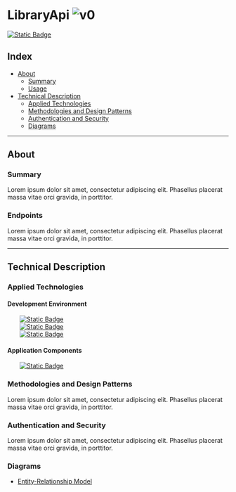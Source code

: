 # LibraryApi ![v0](https://img.shields.io/badge/version-0.1-informational)
<a href="https://www.github.com/devKaos117" target="_blank">![Static Badge](https://img.shields.io/badge/License-%23FFFFFF?style=flat&label=MIT&labelColor=%23000000&color=%23333333&link=https%3A%2F%2Fwww.github.com%2FdevKaos117)</a>
## Index

-   [About](#about)
    -   [Summary](#about-summary)
    -   [Usage](#about-usage)
-   [Technical Description](#technical-description)
    -   [Applied Technologies](#technical-description-techs)
    -   [Methodologies and Design Patterns](#technical-description-design)
    -   [Authentication and Security](#technical-description-auth)
    -   [Diagrams](#technical-description-diagrams)

---

## About <a name = "about"></a>

### Summary <a name = "about-summary"></a>
Lorem ipsum dolor sit amet, consectetur adipiscing elit. Phasellus placerat massa vitae orci gravida, in porttitor.

### Endpoints <a name = "about-usage"></a>
Lorem ipsum dolor sit amet, consectetur adipiscing elit. Phasellus placerat massa vitae orci gravida, in porttitor.

---

## Technical Description <a name = "technical-description"></a>

### Applied Technologies <a name = "technical-description-techs"></a>

#### Development Environment
&emsp;&emsp;<a href="https://www.fedoraproject.org" target="_blank">![Static Badge](https://img.shields.io/badge/v40-%23ffffff?style=flat&logo=fedora&logoColor=%2351A2DA&logoSize=auto&label=Fedora&labelColor=%23000000&color=%23333333&link=https%3A%2F%2Fwww.fedoraproject.org)</a>
<br>
&emsp;&emsp;<a href="https://www.zsh.org" target="_blank">![Static Badge](https://img.shields.io/badge/v5.9-%23ffffff?style=flat&logo=zsh&logoColor=%23F15A24&logoSize=auto&label=zsh&labelColor=%23000000&color=%23333333&link=https%3A%2F%2Fwww.zsh.org)</a>
<br>
&emsp;&emsp;<a href="https://github.com/microsoft/vscode" target="_blank">![Static Badge](https://img.shields.io/badge/v1.82.2-%23ffffff?style=flat&logo=codecrafters&logoColor=%230065A9&logoSize=auto&label=VS%20Code%20OSS&labelColor=%23000000&color=%23333333&link=https%3A%2F%2Fcode.visualstudio.com)</a>


#### Application Components
&emsp;&emsp;<a href="https://dotnet.microsoft.com/en-us/" target="_blank">![Static Badge](https://img.shields.io/badge/v6.0.4-%23ffffff?style=flat&logo=dotnet&logoColor=%23512BD4&logoSize=small&label=dotNET&labelColor=%23000000&color=%23333333&link=https%3A%2F%2Fdotnet.microsoft.com%2)</a>

### Methodologies and Design Patterns <a name = "technical-description-design"></a>
Lorem ipsum dolor sit amet, consectetur adipiscing elit. Phasellus placerat massa vitae orci gravida, in porttitor.

### Authentication and Security <a name = "technical-description-auth"></a>
Lorem ipsum dolor sit amet, consectetur adipiscing elit. Phasellus placerat massa vitae orci gravida, in porttitor.

### Diagrams <a name = "technical-description-diagrams"></a>
- [Entity-Relationship Model](https://github.com/devKaos117/LibraryApi/blob/main/documentation/api_erm.pdf)